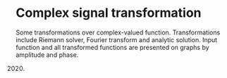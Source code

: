 # Complex signal transformation
Some transformations over complex-valued function.
Transformations include Riemann solver, Fourier transform and analytic solution.
Input function and all transformed functions are presented on graphs by amplitude and phase.

2020.
